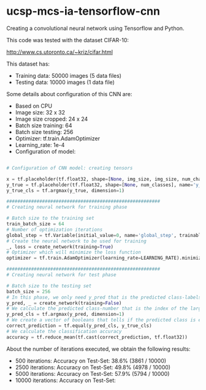 # ucsp-mcs-ia-tensorflow-cnn
Creating a convolutional neural network using Tensorflow and Python.

This code was tested with the dataset CIFAR-10: 

<http://www.cs.utoronto.ca/~kriz/cifar.html>

This dataset has:
- Training data: 50000 images (5 data files)
- Testing data: 10000 images (1 data file)

Some details about configuration of this CNN are:
- Based on CPU
- Image size: 32 x 32
- Image size cropped: 24 x 24
- Batch size training: 64
- Batch size testing: 256
- Optimizer: tf.train.AdamOptimizer
- Learning_rate: 1e-4
- Configuration of model:

```python

# Configuration of CNN model: creating tensors

x = tf.placeholder(tf.float32, shape=[None, img_size, img_size, num_channels], name='x')
y_true = tf.placeholder(tf.float32, shape=[None, num_classes], name='y_true')
y_true_cls = tf.argmax(y_true, dimension=1)

########################################################
# Creating neural network for training phase

# Batch size to the training set
train_batch_size = 64
# Number of optimization iterations
global_step = tf.Variable(initial_value=0, name='global_step', trainable=False)
# Create the neural network to be used for training
_, loss = create_network(training=True)
# Optimizer which will minimize the loss function
optimizer = tf.train.AdamOptimizer(learning_rate=LEARNING_RATE).minimize(loss, global_step=global_step)

########################################################
# Creating neural network for test phase

# Batch size to the testing set
batch_size = 256
# In this phase, we only need y_pred that is the predicted class-labels
y_pred, _ = create_network(training=False)
# We calculate the predicted class-number that is the index of the largest element in the array y_pred
y_pred_cls = tf.argmax(y_pred, dimension=1)
# We create a vector of booleans that tells if the predicted class is equal the true class
correct_prediction = tf.equal(y_pred_cls, y_true_cls)
# We calculate the classification accuracy
accuracy = tf.reduce_mean(tf.cast(correct_prediction, tf.float32))

```

About the number of iterations executed, we obtain the following results:

- 500 iterations: Accuracy on Test-Set: 38.6% (3861 / 10000)
- 2500 iterations: Accuracy on Test-Set: 49.8% (4978 / 10000)
- 5000 iterations: Accuracy on Test-Set: 57.9% (5794 / 10000)
- 10000 iterations: Accuracy on Test-Set: 

